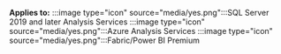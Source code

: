 **Applies to:** :::image type="icon" source="media/yes.png":::SQL Server 2019 and later Analysis Services :::image type="icon" source="media/yes.png":::Azure Analysis Services :::image type="icon" source="media/yes.png":::Fabric/Power BI Premium